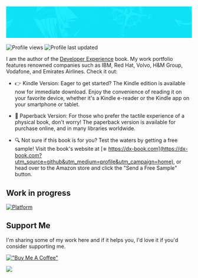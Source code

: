 ![linkedin cover](assets/cover.jpg)

![Profile views](https://komarev.com/ghpvc/?username=mvmaestri&color=green&base=224)
![Profile last updated](https://img.shields.io/github/last-commit/mvmaestri/mvmaestri/main?label=Last%20updated&style=flat)

I am the author of the [Developer Experience](https://dx-book.com?utm_source=github&utm_medium=profile&utm_campaign=home) book. My work portfolio features renowned companies such as IBM, Red Hat, Volvo, H&M Group, Vodafone, and Emirates Airlines. Check it out:

- 👉 Kindle Version: Eager to get started? The Kindle edition is available now for immediate download. Enjoy the convenience of reading it on your favorite device, whether it's a Kindle e-reader or the Kindle app on your smartphone or tablet.

- 📖 Paperback Version: For those who prefer the tactile experience of a physical book, don't worry! The paperback version is available for purchase online, and in many libraries worldwide.

- 🔍 Not sure if this book is for you? Test the waters by getting a free sample! Visit the book's website at [⎈ https://dx-book.com](https://dx-book.com?utm_source=github&utm_medium=profile&utm_campaign=home), or head over to the Amazon store and click the "Send a Free Sample" button.

## Work in progress

[![Platform](https://github-readme-stats.vercel.app/api/pin/?username=dx-book&repo=platform&show_owner=true&theme=holi)](https://github.com/dx-book/platform)

## Support Me

I'm sharing some of my work here and if it helps you, I'd love it if you'd consider supporting me.

[!["Buy Me A Coffee"](https://www.buymeacoffee.com/assets/img/guidelines/download-assets-sm-1.svg)](https://www.buymeacoffee.com/mmaestri)

![](https://hit.yhype.me/github/profile?user_id=3619160)
